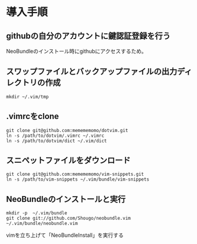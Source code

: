 # 導入手順

## githubの自分のアカウントに鍵認証登録を行う

NeoBundleのインストール時にgithubにアクセスするため。


## スワップファイルとバックアップファイルの出力ディレクトリの作成

    mkdir ~/.vim/tmp


## .vimrcをclone

    git clone git@github.com:memememomo/dotvim.git
    ln -s /path/to/dotvim/.vimrc ~/.vimrc
    ln -s /path/to/dotvim/dict ~/.vim/dict


## スニペットファイルをダウンロード

    git clone git@github.com:memememomo/vim-snippets.git
    ln -s /path/to/vim-snippets ~/.vim/bundle/vim-snippets


## NeoBundleのインストールと実行

    mkdir -p  ~/.vim/bundle
    git clone git://github.com/Shougo/neobundle.vim ~/.vim/bundle/neobundle.vim

vimを立ち上げて「NeoBundleInstall」を実行する
